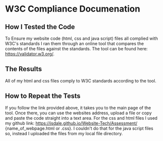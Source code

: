 # W3C Compliance Documenation
## How I Tested the Code
To Ensure my website code (html, css and java script) files all complied with W3C's standards I ran them through an online tool that compares the contents of the files against the standards. The tool can be found here: https://validator.w3.org/.
## The Results
All of my html and css files comply to W3C standards according to the tool.
## How to Repeat the Tests
If you follow the link provided above, it takes you to the main page of the tool. Once there, you can use the websites address, upload a file or copy and paste the code straight into a text area. For the css and html files I used my github link: https://jsdale.github.io/Website-Tech/Assessment/ {name_of_webpage.html or .css}. I couldn't do that for the java script files so, instead I uploaded the files from my local file directory.